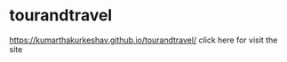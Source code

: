 # tourandtravel




 https://kumarthakurkeshav.github.io/tourandtravel/ click here for visit the site
